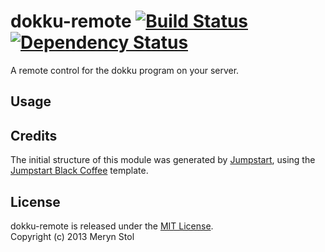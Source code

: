 # dokku-remote [![Build Status](https://travis-ci.org/meryn/dokku-remote.png?branch=master)](https://travis-ci.org/meryn/dokku-remote) [![Dependency Status](https://david-dm.org/meryn/dokku-remote.png)](https://david-dm.org/meryn/dokku-remote)

A remote control for the dokku program on your server.

## Usage

## Credits

The initial structure of this module was generated by [Jumpstart](https://github.com/meryn/jumpstart), using the [Jumpstart Black Coffee](https://github.com/meryn/jumpstart-black-coffee) template.

## License

dokku-remote is released under the [MIT License](http://opensource.org/licenses/MIT).  
Copyright (c) 2013 Meryn Stol  